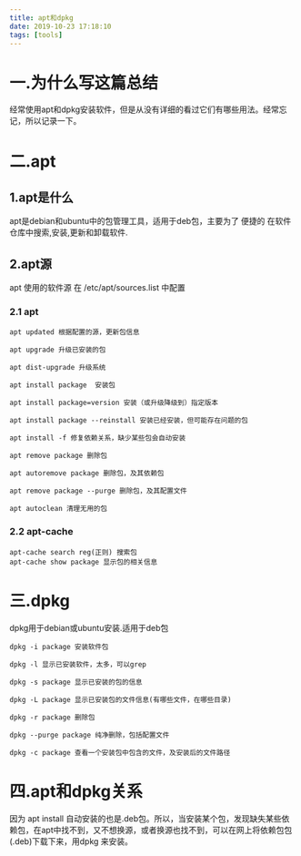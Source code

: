 ```yaml
---
title: apt和dpkg
date: 2019-10-23 17:18:10
tags: [tools]
---
```


# 一.为什么写这篇总结

经常使用apt和dpkg安装软件，但是从没有详细的看过它们有哪些用法。经常忘记，所以记录一下。

# 二.apt

## 1.apt是什么
apt是debian和ubuntu中的包管理工具，适用于deb包，主要为了 便捷的 在软件仓库中搜索,安装,更新和卸载软件.

## 2.apt源
apt 使用的软件源 在 /etc/apt/sources.list 中配置

### 2.1 apt

```
apt updated 根据配置的源，更新包信息

apt upgrade 升级已安装的包

apt dist-upgrade 升级系统

apt install package  安装包

apt install package=version 安装（或升级降级到）指定版本

apt install package --reinstall 安装已经安装，但可能存在问题的包

apt install -f 修复依赖关系，缺少某些包会自动安装

apt remove package 删除包

apt autoremove package 删除包，及其依赖包

apt remove package --purge 删除包，及其配置文件

apt autoclean 清理无用的包
```

### 2.2 apt-cache

```
apt-cache search reg(正则) 搜索包
apt-cache show package 显示包的相关信息
```

# 三.dpkg

dpkg用于debian或ubuntu安装.适用于deb包

```
dpkg -i package 安装软件包

dpkg -l 显示已安装软件，太多，可以grep

dpkg -s package 显示已安装的包的信息

dpkg -L package 显示已安装包的文件信息(有哪些文件，在哪些目录)

dpkg -r package 删除包

dpkg --purge package 纯净删除，包括配置文件

dpkg -c package 查看一个安装包中包含的文件，及安装后的文件路径
```

# 四.apt和dpkg关系

因为 apt install 自动安装的也是.deb包。所以，当安装某个包，发现缺失某些依赖包，在apt中找不到，又不想换源，或者换源也找不到，可以在网上将依赖包包(.deb)下载下来，用dpkg 来安装。
